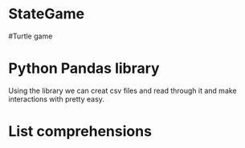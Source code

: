 # StateGame
#Turtle game
# Python Pandas library
Using the library we can creat csv files and read through it and make interactions with pretty easy.
# List comprehensions 
